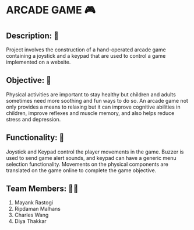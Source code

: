 # ARCADE GAME 🎮
## Description: 📃
Project involves the construction of a hand-operated arcade game containing a joystick and a keypad that are used to control a game implemented on a website.
## Objective: 🎯
Physical activities are important to stay healthy but children and adults sometimes need more soothing and fun ways to do so. An arcade game not only provides a means to relaxing but it can improve cognitive abilities in children, improve reflexes and muscle memory, and also helps reduce stress and depression.
## Functionality: 🔧
Joystick and Keypad control the player movements in the game. Buzzer is used to send game alert sounds, and keypad can have a generic menu selection functionality.
Movements on the physical components are translated on the game online to complete the game objective.
## Team Members: 👯👯
<ol>
  <li> Mayank Rastogi
  <li> Ripdaman Malhans
  <li> Charles Wang
  <li> Diya Thakkar
</ol>
